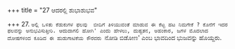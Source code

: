 +++
title = "27 ಆದರಲ್ಲಿ ಶುಭಾಶುಭವ"

+++
27. `ಅಲ್ಲಿ ಒಳಿತು ಕೆಡುಕುಗಳ ಫಲವು  ಬೀದಿಗೆ ತಿಳಿಯುವಂತೆ ಮಾಡುವ ಈ ಕೆಟ್ಟ ಹಟ ನಿಮಗೇಕೆ ? ಕೊನೆಗೆ ಇದರ ಫಲವನ್ನು ಅನುಭವಿಸುತ್ತೀರಿ. ಆದುದಾಗಲಿ ಹೋಗಿ' ಎಂದು ಹೇಳಲು, ದುಷ್ಟತನ, ಅಹಂಕಾರ, ಜಗಳ ಮೊದಲಾದ ದೋಷಗಳಿಂದ ಕೂಡಿದ ಈ ಹುಡುಗಾಟಿಕೆಯ ಕೌರವರು `ನೋಡಿ ಬಿಡೋಣ' ಎಂಬ ಭಾವದಿಂದ ಭುಜವನ್ನು ಹೊಯ್ದರು.